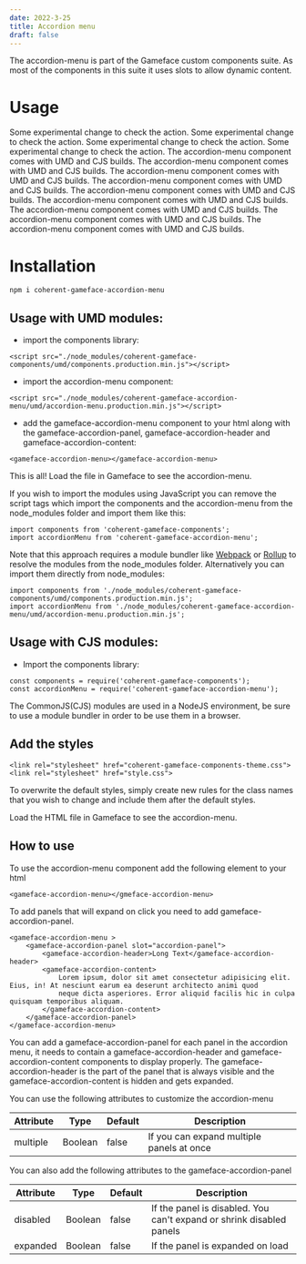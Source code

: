 ```yaml
---
date: 2022-3-25
title: Accordion menu
draft: false
---
```


<!--Copyright (c) Coherent Labs AD. All rights reserved. Licensed under the MIT License. See License.txt in the project root for license information. -->

The accordion-menu is part of the Gameface custom components suite. As most of the components in this suite it uses slots to allow dynamic content.

# Usage

Some experimental change to check the action.
Some experimental change to check the action.
Some experimental change to check the action.
Some experimental change to check the action.
The accordion-menu component comes with UMD and CJS builds.
The accordion-menu component comes with UMD and CJS builds.
The accordion-menu component comes with UMD and CJS builds.
The accordion-menu component comes with UMD and CJS builds.
The accordion-menu component comes with UMD and CJS builds.
The accordion-menu component comes with UMD and CJS builds.
The accordion-menu component comes with UMD and CJS builds.
The accordion-menu component comes with UMD and CJS builds.
The accordion-menu component comes with UMD and CJS builds.

# Installation

`npm i coherent-gameface-accordion-menu`

## Usage with UMD modules:

- import the components library:

```{.html}
<script src="./node_modules/coherent-gameface-components/umd/components.production.min.js"></script>
```

- import the accordion-menu component:

```{.html}
<script src="./node_modules/coherent-gameface-accordion-menu/umd/accordion-menu.production.min.js"></script>
```

- add the gameface-accordion-menu component to your html along with the gameface-accordion-panel, gameface-accordion-header and gameface-accordion-content:

```{.html}
<gameface-accordion-menu></gameface-accordion-menu>
```

This is all! Load the file in Gameface to see the accordion-menu.

If you wish to import the modules using JavaScript you can remove the script tags which import the components and the accordion-menu from the node_modules folder and import them like this:

```{.js}
import components from 'coherent-gameface-components';
import accordionMenu from 'coherent-gameface-accordion-menu';
```

Note that this approach requires a module bundler like [Webpack](https://webpack.js.org/) or [Rollup](https://rollupjs.org/guide/en/) to resolve the modules from the node_modules folder. Alternatively you can import them directly from node_modules:

```{.js}
import components from './node_modules/coherent-gameface-components/umd/components.production.min.js';
import accordionMenu from './node_modules/coherent-gameface-accordion-menu/umd/accordion-menu.production.min.js';
```

## Usage with CJS modules:

- Import the components library:

```{.js}
const components = require('coherent-gameface-components');
const accordionMenu = require('coherent-gameface-accordion-menu');
```

The CommonJS(CJS) modules are used in a NodeJS environment, be sure to use a module bundler in order to be use them in a browser.

## Add the styles

```{.html}
<link rel="stylesheet" href="coherent-gameface-components-theme.css">
<link rel="stylesheet" href="style.css">
```

To overwrite the default styles, simply create new rules for the class names that you wish to change and include them after the default styles.

Load the HTML file in Gameface to see the accordion-menu.

## How to use

To use the accordion-menu component add the following element to your html

```{.html}
<gameface-accordion-menu></gmeface-accordion-menu>
```

To add panels that will expand on click you need to add gameface-accordion-panel.

```{.html}
<gameface-accordion-menu >
    <gameface-accordion-panel slot="accordion-panel">
        <gameface-accordion-header>Long Text</gameface-accordion-header>
        <gameface-accordion-content>
            Lorem ipsum, dolor sit amet consectetur adipisicing elit. Eius, in! At nesciunt earum ea deserunt architecto animi quod
            neque dicta asperiores. Error aliquid facilis hic in culpa quisquam temporibus aliquam. 
        </gameface-accordion-content>
    </gameface-accordion-panel>
</gameface-accordion-menu>
```

You can add a gameface-accordion-panel for each panel in the accordion menu, it needs to contain a gameface-accordion-header and gameface-accordion-content components to display properly. The gameface-accordion-header is the part of the panel that is always visible and the gameface-accordion-content is hidden and gets expanded.

You can use the following attributes to customize the accordion-menu

|Attribute   |Type   |Default   | Description |
|---|---|---|---|
|multiple  | Boolean   |false   | If you can expand multiple panels at once   |

You can also add the following attributes to the gameface-accordion-panel

|Attribute   |Type   |Default   | Description   |
|---|---|---|---|
|disabled  | Boolean   |false   | If the panel is disabled. You can't expand or shrink disabled panels  |
|expanded   | Boolean   |false   | If the panel is expanded on load    |
